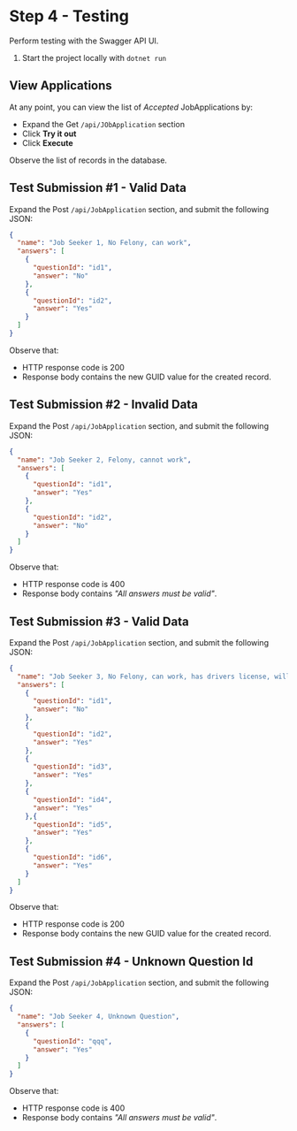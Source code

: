 # Step 4 - Testing

Perform testing with the Swagger API UI.

1. Start the project locally with `dotnet run`

## View Applications


At any point, you can view the list of *Accepted* JobApplications by:

- Expand the Get `/api/JObApplication` section
- Click **Try it out**
- Click **Execute**

Observe the list of records in the database.


## Test Submission #1 - Valid Data

Expand the Post `/api/JobApplication` section, and submit the following JSON:

```JSON
{
  "name": "Job Seeker 1, No Felony, can work",
  "answers": [
    {
      "questionId": "id1",
      "answer": "No"
    },
    {
      "questionId": "id2",
      "answer": "Yes"
    }
  ]
}
```

Observe that:
  - HTTP response code is 200 
  - Response body contains the new GUID value for the created record.

## Test Submission #2 - Invalid Data

Expand the Post `/api/JobApplication` section, and submit the following JSON:

```JSON
{
  "name": "Job Seeker 2, Felony, cannot work",
  "answers": [
    {
      "questionId": "id1",
      "answer": "Yes"
    },
    {
      "questionId": "id2",
      "answer": "No"
    }
  ]
}
```

Observe that:
  - HTTP response code is 400 
  - Response body contains *"All answers must be valid"*.

## Test Submission #3 - Valid Data

Expand the Post `/api/JobApplication` section, and submit the following JSON:

```JSON
{
  "name": "Job Seeker 3, No Felony, can work, has drivers license, will work weekends, can lift 40, is adult",
  "answers": [
    {
      "questionId": "id1",
      "answer": "No"
    },
    {
      "questionId": "id2",
      "answer": "Yes"
    },
    {
      "questionId": "id3",
      "answer": "Yes"
    },
    {
      "questionId": "id4",
      "answer": "Yes"
    },{
      "questionId": "id5",
      "answer": "Yes"
    },
    {
      "questionId": "id6",
      "answer": "Yes"
    }
  ]
}
```
Observe that:
  - HTTP response code is 200 
  - Response body contains the new GUID value for the created record.


## Test Submission #4 - Unknown Question Id

Expand the Post `/api/JobApplication` section, and submit the following JSON:
```JSON
{
  "name": "Job Seeker 4, Unknown Question",
  "answers": [
    {
      "questionId": "qqq",
      "answer": "Yes"
    }
  ]
}
```

Observe that:
  - HTTP response code is 400 
  - Response body contains *"All answers must be valid"*.

